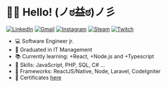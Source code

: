 # 🖖🏼 Hello! (ノಠ益ಠ)ノ彡 

[![LinkedIn](https://img.shields.io/badge/-anatrone-blue?style=flat-square&logo=Linkedin&logoColor=white)](https://www.linkedin.com/in/anatrone/)
[![Gmail](https://img.shields.io/badge/-Gmail-red?style=flat-square&logo=Gmail&logoColor=white)](mailto:anatrone.gabriel@gmail.com)
[![Instagram](https://img.shields.io/badge/-Instagram-red?style=flat-square&logo=Instagram&logoColor=white)](https://www.instagram.com/anatrone/)
[![Steam](https://img.shields.io/badge/-anatrone-black?style=flat-square&logo=Steam&logoColor=white)](https://steamcommunity.com/id/anatrone)
[![Twitch](https://img.shields.io/badge/-Twitch-purple?style=flat-square&logo=Twitch&logoColor=white)](https://www.twitch.tv/anatrone)

- :computer: Software Engineer jr.
- :school: Graduated in IT Management
- :books: Currently learning: +React, +Node.js and +Typescript
- :rocket: Skills: JavaScript, PHP, SQL, C# ... 
- :wrench: Frameworks: ReactJS/Native, Node, Laravel, CodeIgniter
- :open_file_folder: Certificates [here](https://bit.ly/348Bi7r)

<!--
**anatrone/anatrone** is a ✨ _special_ ✨ repository because its `README.md` (this file) appears on your GitHub profile.

Here are some ideas to get you started:

- 🔭 I’m currently working on ...
- 🌱 I’m currently learning ...
- 👯 I’m looking to collaborate on ...
- 🤔 I’m looking for help with ...
- 💬 Ask me about ...
- 📫 How to reach me: ...
- 😄 Pronouns: ...
- ⚡ Fun fact: ...
-->
